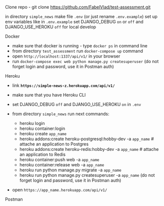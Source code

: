 
Clone repo - git clone https://github.com/FabelVlad/test-assessment.git

in directory `simple_news` make file `.env` (or just rename `.env.example`)
set up env variables like in `.env.example`
set DJANGO_DEBUG `on` or `off` and DJANGO_USE_HEROKU `off` for local develop
 
Docker
- make sure that docker is running - type `docker ps` in command line
- from directory `test_assessment` run `docker-compose up` command
- open `http://localhost:1337/api/v1/` in your browser
- run `docker-compose exec web python manage.py createsuperuser` (do not forget login and password, use it in Postman auth)

Heroku
- link **`https://simple-news-z.herokuapp.com/api/v1/`**

- make sure that you have Heroku CLI
- set DJANGO_DEBUG `off` and DJANGO_USE_HEROKU `on` in `.env`
- from directory `simple_news` run next commands:
  - heroku login
  - heroku container:login
  - heroku create `app_name`
  - heroku addons:create heroku-postgresql:hobby-dev -a `app_name` #  attache an application to Postgres
  - heroku addons:create heroku-redis:hobby-dev -a `app_name` #  attache an application to Redis
  - heroku container:push web -a `app_name`
  - heroku container:release web -a `app_name`
  - heroku run python manage.py migrate -a `app_name`
  - heroku run python manage.py createsuperuser -a `app_name` (do not forget login and password, use it in Postman auth)
- open `https://app_name.herokuapp.com/api/v1/`
 
Postman
